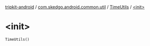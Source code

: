 [tripkit-android](../../index.md) / [com.skedgo.android.common.util](../index.md) / [TimeUtils](index.md) / [&lt;init&gt;](./-init-.md)

# &lt;init&gt;

`TimeUtils()`